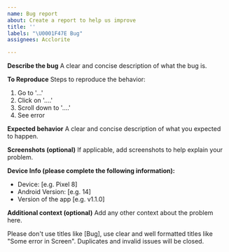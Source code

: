 ```yaml
---
name: Bug report
about: Create a report to help us improve
title: ''
labels: "\U0001F47E Bug"
assignees: Acclorite

---
```


**Describe the bug**
A clear and concise description of what the bug is.

**To Reproduce**
Steps to reproduce the behavior:
1. Go to '...'
2. Click on '....'
3. Scroll down to '....'
4. See error

**Expected behavior**
A clear and concise description of what you expected to happen.

**Screenshots (optional)**
If applicable, add screenshots to help explain your problem.

**Device Info (please complete the following information):**
 - Device: [e.g. Pixel 8]
 - Android Version: [e.g. 14]
 - Version of the app [e.g. v1.1.0]

**Additional context (optional)**
Add any other context about the problem here.

Please don't use titles like [Bug], use clear and well formatted titles like "Some error in Screen".
Duplicates and invalid issues will be closed.
